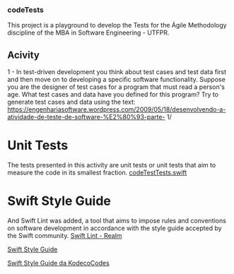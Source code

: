 ### codeTests
This project is a playground to develop the Tests for the Ágile Methodology discipline of the MBA in Software Engineering - UTFPR.

## Acivity

1 - In test-driven development you think about test cases and test data first and then move on to developing a specific software functionality. Suppose you are the designer of test cases for a program that must read a person's age. What test cases and data have you defined for this program? Try to generate test cases and data using the text: https://engenhariasoftware.wordpress.com/2009/05/18/desenvolvendo-a-atividade-de-teste-de-software-%E2%80%93-parte- 1/

# Unit Tests
The tests presented in this activity are unit tests or unit tests that aim to measure the code in its smallest fraction.
<a href="https://github.com/MariliseMorona/codeTests/blob/main/codeTest/codeTestTests/codeTestTests.swift" target="blank" alt="Link de acesso a file de testes do projeto">codeTestTests.swift</a>


# Swift Style Guide
And Swift Lint was added, a tool that aims to impose rules and conventions on software development in accordance with the style guide accepted by the Swift community.
<a href="https://github.com/realm/SwiftLint" target="blank" alt="Link de acesso a documentação do Swift Lint - Realm">Swift Lint - Realm</a>

<a href="https://github.com/github/swift-style-guide" target="blank" alt="Link de acesso ao Swift Style Guide">Swift Style Guide</a>

<a href="https://github.com/kodecocodes/swift-style-guide" target="blank" alt="Link de acesso ao Swift Style Guide da KodecoCodes">Swift Style Guide da KodecoCodes</a>



